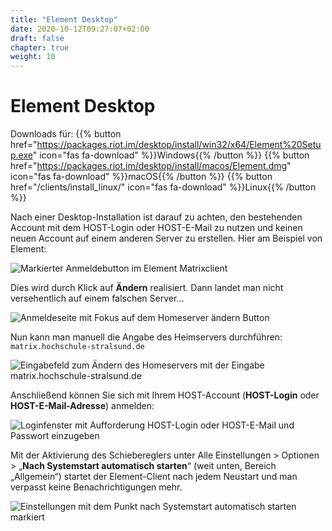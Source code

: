 ```yaml
---
title: "Element Desktop"
date: 2020-10-12T09:27:07+02:00
draft: false
chapter: true
weight: 10
---
```


# Element Desktop

Downloads für:
{{% button href="https://packages.riot.im/desktop/install/win32/x64/Element%20Setup.exe" icon="fas fa-download" %}}Windows{{% /button %}} 
{{% button href="https://packages.riot.im/desktop/install/macos/Element.dmg" icon="fas fa-download" %}}macOS{{% /button %}} 
{{% button href="/clients/install_linux/" icon="fas fa-download" %}}Linux{{% /button %}}

Nach einer Desktop-Installation ist darauf zu achten, den bestehenden Account mit dem HOST-Login oder HOST-E-Mail zu nutzen und keinen neuen Account auf einem anderen Server zu erstellen. Hier am Beispiel von Element:

![Markierter Anmeldebutton im Element Matrixclient](/doc/images/01_Login_de.png)

Dies wird durch Klick auf **Ändern** realisiert. Dann landet man nicht versehentlich auf einem falschen Server...

![Anmeldeseite mit Fokus auf dem Homeserver ändern Button](/doc/images/02_Change-Homeserver_de.png)

Nun kann man manuell die Angabe des Heimservers durchführen: `matrix.hochschule-stralsund.de`

![Eingabefeld zum Ändern des Homeservers mit der Eingabe matrix.hochschule-stralsund.de](/doc/images/03_Set-Homeserver_de.png)

Anschließend können Sie sich mit Ihrem HOST-Account (**HOST-Login** oder **HOST-E-Mail-Adresse**) anmelden:

![Loginfenster mit Aufforderung HOST-Login oder HOST-E-Mail und Passwort einzugeben](/doc/images/04_Username_de.png)

Mit der Aktivierung des Schiebereglers unter Alle Einstellungen > Optionen > „**Nach Systemstart automatisch starten**“ (weit unten, Bereich „Allgemein“) startet der Element-Client nach jedem Neustart und man verpasst keine Benachrichtigungen mehr.

![Einstellungen mit dem Punkt nach Systemstart automatisch starten markiert](/doc/images/05_Settings_de.png)
